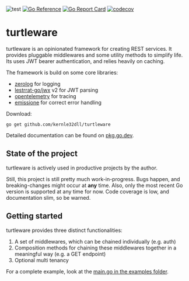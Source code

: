 ![test](https://github.com/kernle32dll/turtleware/workflows/test/badge.svg)
[![Go Reference](https://pkg.go.dev/badge/github.com/kernle32dll/turtleware.svg)](https://pkg.go.dev/github.com/kernle32dll/turtleware)
[![Go Report Card](https://goreportcard.com/badge/github.com/kernle32dll/turtleware)](https://goreportcard.com/report/github.com/kernle32dll/turtleware)
[![codecov](https://codecov.io/gh/kernle32dll/turtleware/branch/master/graph/badge.svg)](https://codecov.io/gh/kernle32dll/turtleware)

# turtleware

turtleware is an opinionated framework for creating REST services. It provides pluggable middlewares and some utility
methods to simplify life. Its uses JWT bearer authentication, and relies heavily on caching.

The framework is build on some core libraries:

- [zerolog](https://github.com/rs/zerolog) for logging
- [lestrrat-go/jwx](https://github.com/lestrrat-go/jwx) v2 for JWT parsing
- [opentelemetry](https://github.com/open-telemetry/opentelemetry-go/) for tracing
- [emissione](https://github.com/kernle32dll/emissione-go) for correct error handling

Download:

```
go get github.com/kernle32dll/turtleware
```

Detailed documentation can be found on [pkg.go.dev](https://pkg.go.dev/github.com/kernle32dll/turtleware).

## State of the project

turtleware is actively used in productive projects by the author.

Still, this project is still pretty much work-in-progress. Bugs happen, and breaking-changes might occur at **any**
time. Also, only the most recent Go version is supported at any time for now. Code coverage is low, and documentation
slim, so be warned.

## Getting started

turtleware provides three distinct functionalities:

1. A set of middlewares, which can be chained individually (e.g. auth)
2. Composition methods for chaining these middlewares together in a meaningful way (e.g. a GET endpoint)
3. Optional multi tenancy

For a complete example, look at the [main.go in the examples folder](examples/main.go).